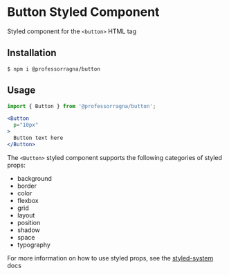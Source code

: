 # Button Styled Component

Styled component for the `<button>` HTML tag

## Installation

```
$ npm i @professorragna/button
```

## Usage

```jsx
import { Button } from '@professorragna/button';

<Button
  p="10px"
>
  Button text here
</Button>
```

The `<Button>` styled component supports the following categories of styled props:

- background
- border
- color
- flexbox
- grid
- layout
- position
- shadow
- space
- typography

For more information on how to use styled props, see the [styled-system](https://styled-system.com/api/) docs
